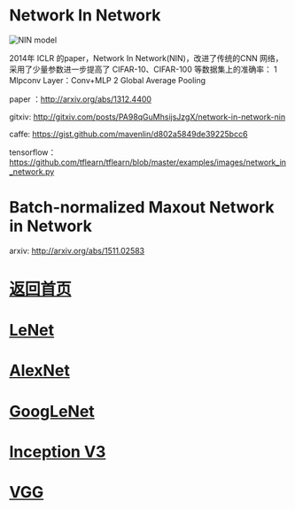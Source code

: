 # Network In Network

![NIN model](https://github.com/weslynn/graphic-deep-neural-network/blob/master/pic/basicpic/nin.png)

2014年 ICLR 的paper，Network In Network(NIN)，改进了传统的CNN 网络，采用了少量参数进一步提高了 CIFAR-10、CIFAR-100 等数据集上的准确率：
1 Mlpconv Layer：Conv+MLP
2 Global Average Pooling


paper ：http://arxiv.org/abs/1312.4400

gitxiv: http://gitxiv.com/posts/PA98qGuMhsijsJzgX/network-in-network-nin

caffe: https://gist.github.com/mavenlin/d802a5849de39225bcc6

tensorflow： https://github.com/tflearn/tflearn/blob/master/examples/images/network_in_network.py



# Batch-normalized Maxout Network in Network

arxiv: http://arxiv.org/abs/1511.02583



# [返回首页](https://github.com/weslynn/graphic-deep-neural-network/) 
# [LeNet](https://github.com/weslynn/graphic-deep-neural-network/blob/master/object%20classification%20%E7%89%A9%E4%BD%93%E5%88%86%E7%B1%BB/LeNet.md)   
# [AlexNet](https://github.com/weslynn/graphic-deep-neural-network/blob/master/object%20classification%20%E7%89%A9%E4%BD%93%E5%88%86%E7%B1%BB/AlexNet.md)                  
# [GoogLeNet](https://github.com/weslynn/graphic-deep-neural-network/blob/master/object%20classification%20%E7%89%A9%E4%BD%93%E5%88%86%E7%B1%BB/GoogLeNet.md)
# [Inception V3](https://github.com/weslynn/graphic-deep-neural-network/blob/master/object%20classification%20%E7%89%A9%E4%BD%93%E5%88%86%E7%B1%BB/InceptionV3.md)
# [VGG](https://github.com/weslynn/graphic-deep-neural-network/blob/master/object%20classification%20%E7%89%A9%E4%BD%93%E5%88%86%E7%B1%BB/VGG.md)